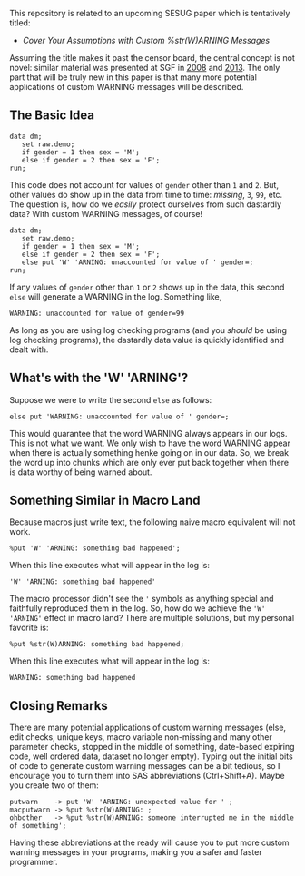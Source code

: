 This repository is related to an upcoming SESUG paper which is tentatively titled: 

- *Cover Your Assumptions with Custom %str(W)ARNING Messages*

Assuming the title makes it past the censor board, the central concept is not novel: similar material was presented at SGF in [2008](http://www2.sas.com/proceedings/forum2008/106-2008.pdf) and [2013](http://support.sas.com/resources/papers/proceedings13/350-2013.pdf). 
The only part that will be truly new in this paper is that many more potential applications of custom WARNING messages will be described. 

## The Basic Idea
```
data dm;
   set raw.demo;
   if gender = 1 then sex = 'M';
   else if gender = 2 then sex = 'F';
run;
```
This code does not account for values of `gender` other than `1` and `2`. But, other values do show up in the data from time to time: *missing*, `3`, `99`, etc. The question is, how do we *easily* protect ourselves from such dastardly data? With custom WARNING messages, of course!
```
data dm;
   set raw.demo;
   if gender = 1 then sex = 'M';
   else if gender = 2 then sex = 'F';
   else put 'W' 'ARNING: unaccounted for value of ' gender=;
run;
```
If any values of `gender` other than `1` or `2` shows up in the data, this second `else` will generate a WARNING in the log. Something like, 
```
WARNING: unaccounted for value of gender=99
```
As long as you are using log checking programs (and you *should* be using log checking programs), the dastardly data value is quickly identified and dealt with. 

## What's with the 'W' 'ARNING'?
Suppose we were to write the second `else` as follows:
```
else put 'WARNING: unaccounted for value of ' gender=;
```
This would guarantee that the word WARNING always appears in our logs. This is not what we want. We only wish to have the word WARNING appear when there is actually something henke going on in our data. So, we break the word up into chunks which are only ever put back together when there is data worthy of being warned about. 

## Something Similar in Macro Land
Because macros just write text, the following naive macro equivalent will not work.
```
%put 'W' 'ARNING: something bad happened';
```
When this line executes what will appear in the log is:
```
'W' 'ARNING: something bad happened'
```
The macro processor didn't see the `'` symbols as anything special and faithfully reproduced them in the log. So, how do we achieve the `'W' 'ARNING'` effect in macro land? There are multiple solutions, but my personal favorite is:
```
%put %str(W)ARNING: something bad happened;
```
When this line executes what will appear in the log is:
```
WARNING: something bad happened
```

## Closing Remarks
There are many potential applications of custom warning messages (else, edit checks, unique keys, macro variable non-missing and many other parameter checks, stopped in the middle of something, date-based expiring code, well ordered data, dataset no longer empty). Typing out the initial bits of code to generate custom warning messages can be a bit tedious, so I encourage you to turn them into SAS abbreviations (Ctrl+Shift+A). Maybe you create two of them:
```
putwarn    -> put 'W' 'ARNING: unexpected value for ' ;
macputwarn -> %put %str(W)ARNING: ;
ohbother   -> %put %str(W)ARNING: someone interrupted me in the middle of something';
```
Having these abbreviations at the ready will cause you to put more custom warning messages in your programs, making you a safer and faster programmer. 
